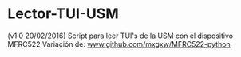 # Lector-TUI-USM
(v1.0 20/02/2016)
Script para leer TUI's de la USM con el dispositivo MFRC522
Variación de: www.github.com/mxgxw/MFRC522-python


